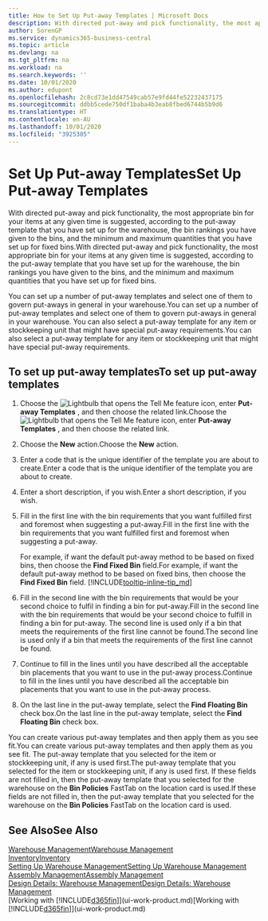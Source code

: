 ```yaml
---
title: How to Set Up Put-away Templates | Microsoft Docs
description: With directed put-away and pick functionality, the most appropriate bin for your items at any given time is suggested, according to the put-away template that you have set up for the warehouse, the bin rankings you have given to the bins, and the minimum and maximum quantities that you have set up for fixed bins.
author: SorenGP
ms.service: dynamics365-business-central
ms.topic: article
ms.devlang: na
ms.tgt_pltfrm: na
ms.workload: na
ms.search.keywords: ''
ms.date: 10/01/2020
ms.author: edupont
ms.openlocfilehash: 2c8cd73e1dd47549cab57e9fd44fe52232437175
ms.sourcegitcommit: ddbb5cede750df1baba4b3eab8fbed6744b5b9d6
ms.translationtype: HT
ms.contentlocale: en-AU
ms.lasthandoff: 10/01/2020
ms.locfileid: "3925305"
---
```

# <a name="set-up-put-away-templates"></a><span data-ttu-id="87a57-103">Set Up Put-away Templates</span><span class="sxs-lookup"><span data-stu-id="87a57-103">Set Up Put-away Templates</span></span>

<span data-ttu-id="87a57-104">With directed put-away and pick functionality, the most appropriate bin for your items at any given time is suggested, according to the put-away template that you have set up for the warehouse, the bin rankings you have given to the bins, and the minimum and maximum quantities that you have set up for fixed bins.</span><span class="sxs-lookup"><span data-stu-id="87a57-104">With directed put-away and pick functionality, the most appropriate bin for your items at any given time is suggested, according to the put-away template that you have set up for the warehouse, the bin rankings you have given to the bins, and the minimum and maximum quantities that you have set up for fixed bins.</span></span>  

<span data-ttu-id="87a57-105">You can set up a number of put-away templates and select one of them to govern put-aways in general in your warehouse.</span><span class="sxs-lookup"><span data-stu-id="87a57-105">You can set up a number of put-away templates and select one of them to govern put-aways in general in your warehouse.</span></span> <span data-ttu-id="87a57-106">You can also select a put-away template for any item or stockkeeping unit that might have special put-away requirements.</span><span class="sxs-lookup"><span data-stu-id="87a57-106">You can also select a put-away template for any item or stockkeeping unit that might have special put-away requirements.</span></span>  

## <a name="to-set-up-put-away-templates"></a><span data-ttu-id="87a57-107">To set up put-away templates</span><span class="sxs-lookup"><span data-stu-id="87a57-107">To set up put-away templates</span></span>

1. <span data-ttu-id="87a57-108">Choose the ![Lightbulb that opens the Tell Me feature](media/ui-search/search_small.png "Tell me what you want to do") icon, enter **Put-away Templates** , and then choose the related link.</span><span class="sxs-lookup"><span data-stu-id="87a57-108">Choose the ![Lightbulb that opens the Tell Me feature](media/ui-search/search_small.png "Tell me what you want to do") icon, enter **Put-away Templates** , and then choose the related link.</span></span>  
2. <span data-ttu-id="87a57-109">Choose the **New** action.</span><span class="sxs-lookup"><span data-stu-id="87a57-109">Choose the **New** action.</span></span>  
3. <span data-ttu-id="87a57-110">Enter a code that is the unique identifier of the template you are about to create.</span><span class="sxs-lookup"><span data-stu-id="87a57-110">Enter a code that is the unique identifier of the template you are about to create.</span></span>  
4. <span data-ttu-id="87a57-111">Enter a short description, if you wish.</span><span class="sxs-lookup"><span data-stu-id="87a57-111">Enter a short description, if you wish.</span></span>  
5. <span data-ttu-id="87a57-112">Fill in the first line with the bin requirements that you want fulfilled first and foremost when suggesting a put-away.</span><span class="sxs-lookup"><span data-stu-id="87a57-112">Fill in the first line with the bin requirements that you want fulfilled first and foremost when suggesting a put-away.</span></span>

    <span data-ttu-id="87a57-113">For example, if want the default put-away method to be based on fixed bins, then choose the **Find Fixed Bin** field.</span><span class="sxs-lookup"><span data-stu-id="87a57-113">For example, if want the default put-away method to be based on fixed bins, then choose the **Find Fixed Bin** field.</span></span> [!INCLUDE[tooltip-inline-tip_md](includes/tooltip-inline-tip_md.md)]  
6. <span data-ttu-id="87a57-114">Fill in the second line with the bin requirements that would be your second choice to fulfil in finding a bin for put-away.</span><span class="sxs-lookup"><span data-stu-id="87a57-114">Fill in the second line with the bin requirements that would be your second choice to fulfill in finding a bin for put-away.</span></span> <span data-ttu-id="87a57-115">The second line is used only if a bin that meets the requirements of the first line cannot be found.</span><span class="sxs-lookup"><span data-stu-id="87a57-115">The second line is used only if a bin that meets the requirements of the first line cannot be found.</span></span>  
7. <span data-ttu-id="87a57-116">Continue to fill in the lines until you have described all the acceptable bin placements that you want to use in the put-away process.</span><span class="sxs-lookup"><span data-stu-id="87a57-116">Continue to fill in the lines until you have described all the acceptable bin placements that you want to use in the put-away process.</span></span>  
8. <span data-ttu-id="87a57-117">On the last line in the put-away template, select the **Find Floating Bin** check box.</span><span class="sxs-lookup"><span data-stu-id="87a57-117">On the last line in the put-away template, select the **Find Floating Bin** check box.</span></span>  

<span data-ttu-id="87a57-118">You can create various put-away templates and then apply them as you see fit.</span><span class="sxs-lookup"><span data-stu-id="87a57-118">You can create various put-away templates and then apply them as you see fit.</span></span> <span data-ttu-id="87a57-119">The put-away template that you selected for the item or stockkeeping unit, if any is used first.</span><span class="sxs-lookup"><span data-stu-id="87a57-119">The put-away template that you selected for the item or stockkeeping unit, if any is used first.</span></span> <span data-ttu-id="87a57-120">If these fields are not filled in, then the put-away template that you selected for the warehouse on the **Bin Policies** FastTab on the location card is used.</span><span class="sxs-lookup"><span data-stu-id="87a57-120">If these fields are not filled in, then the put-away template that you selected for the warehouse on the **Bin Policies** FastTab on the location card is used.</span></span>  

## <a name="see-also"></a><span data-ttu-id="87a57-121">See Also</span><span class="sxs-lookup"><span data-stu-id="87a57-121">See Also</span></span>

[<span data-ttu-id="87a57-122">Warehouse Management</span><span class="sxs-lookup"><span data-stu-id="87a57-122">Warehouse Management</span></span>](warehouse-manage-warehouse.md)  
[<span data-ttu-id="87a57-123">Inventory</span><span class="sxs-lookup"><span data-stu-id="87a57-123">Inventory</span></span>](inventory-manage-inventory.md)  
[<span data-ttu-id="87a57-124">Setting Up Warehouse Management</span><span class="sxs-lookup"><span data-stu-id="87a57-124">Setting Up Warehouse Management</span></span>](warehouse-setup-warehouse.md)  
[<span data-ttu-id="87a57-125">Assembly Management</span><span class="sxs-lookup"><span data-stu-id="87a57-125">Assembly Management</span></span>](assembly-assemble-items.md)  
[<span data-ttu-id="87a57-126">Design Details: Warehouse Management</span><span class="sxs-lookup"><span data-stu-id="87a57-126">Design Details: Warehouse Management</span></span>](design-details-warehouse-management.md)  
<span data-ttu-id="87a57-127">[Working with [!INCLUDE[d365fin](includes/d365fin_md.md)]](ui-work-product.md)</span><span class="sxs-lookup"><span data-stu-id="87a57-127">[Working with [!INCLUDE[d365fin](includes/d365fin_md.md)]](ui-work-product.md)</span></span>  

